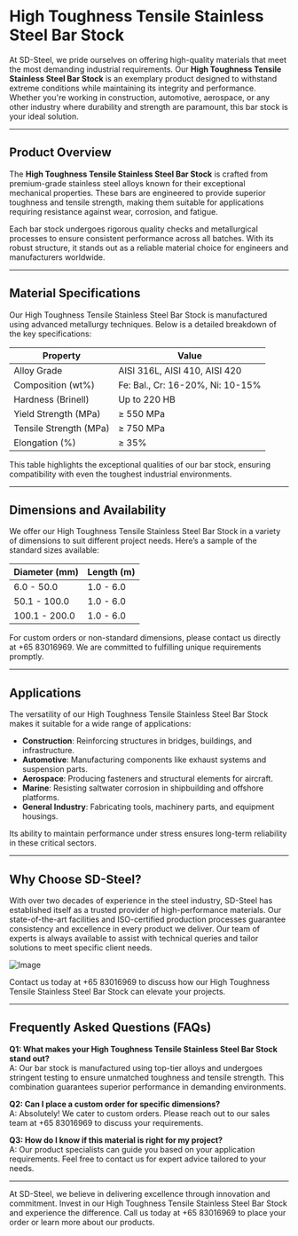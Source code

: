 # High Toughness Tensile Stainless Steel Bar Stock

At SD-Steel, we pride ourselves on offering high-quality materials that meet the most demanding industrial requirements. Our **High Toughness Tensile Stainless Steel Bar Stock** is an exemplary product designed to withstand extreme conditions while maintaining its integrity and performance. Whether you're working in construction, automotive, aerospace, or any other industry where durability and strength are paramount, this bar stock is your ideal solution.

---

## Product Overview

The **High Toughness Tensile Stainless Steel Bar Stock** is crafted from premium-grade stainless steel alloys known for their exceptional mechanical properties. These bars are engineered to provide superior toughness and tensile strength, making them suitable for applications requiring resistance against wear, corrosion, and fatigue. 

Each bar stock undergoes rigorous quality checks and metallurgical processes to ensure consistent performance across all batches. With its robust structure, it stands out as a reliable material choice for engineers and manufacturers worldwide.

---

## Material Specifications

Our High Toughness Tensile Stainless Steel Bar Stock is manufactured using advanced metallurgy techniques. Below is a detailed breakdown of the key specifications:

| **Property**          | **Value**                     |
|-----------------------|-------------------------------|
| Alloy Grade           | AISI 316L, AISI 410, AISI 420 |
| Composition (wt%)     | Fe: Bal., Cr: 16-20%, Ni: 10-15% |
| Hardness (Brinell)    | Up to 220 HB                 |
| Yield Strength (MPa)  | ≥ 550 MPa                    |
| Tensile Strength (MPa)| ≥ 750 MPa                    |
| Elongation (%)        | ≥ 35%                        |

This table highlights the exceptional qualities of our bar stock, ensuring compatibility with even the toughest industrial environments.

---

## Dimensions and Availability

We offer our High Toughness Tensile Stainless Steel Bar Stock in a variety of dimensions to suit different project needs. Here’s a sample of the standard sizes available:

| **Diameter (mm)** | **Length (m)** |
|-------------------|----------------|
| 6.0 - 50.0        | 1.0 - 6.0      |
| 50.1 - 100.0      | 1.0 - 6.0      |
| 100.1 - 200.0     | 1.0 - 6.0      |

For custom orders or non-standard dimensions, please contact us directly at +65 83016969. We are committed to fulfilling unique requirements promptly.

---

## Applications

The versatility of our High Toughness Tensile Stainless Steel Bar Stock makes it suitable for a wide range of applications:

- **Construction**: Reinforcing structures in bridges, buildings, and infrastructure.
- **Automotive**: Manufacturing components like exhaust systems and suspension parts.
- **Aerospace**: Producing fasteners and structural elements for aircraft.
- **Marine**: Resisting saltwater corrosion in shipbuilding and offshore platforms.
- **General Industry**: Fabricating tools, machinery parts, and equipment housings.

Its ability to maintain performance under stress ensures long-term reliability in these critical sectors.

---

## Why Choose SD-Steel?

With over two decades of experience in the steel industry, SD-Steel has established itself as a trusted provider of high-performance materials. Our state-of-the-art facilities and ISO-certified production processes guarantee consistency and excellence in every product we deliver. Our team of experts is always available to assist with technical queries and tailor solutions to meet specific client needs.

![Image](https://github.com/user-attachments/assets/2567258e-e124-4816-932d-1809bd27ef0b)

Contact us today at +65 83016969 to discuss how our High Toughness Tensile Stainless Steel Bar Stock can elevate your projects.

---

## Frequently Asked Questions (FAQs)

**Q1: What makes your High Toughness Tensile Stainless Steel Bar Stock stand out?**  
A: Our bar stock is manufactured using top-tier alloys and undergoes stringent testing to ensure unmatched toughness and tensile strength. This combination guarantees superior performance in demanding environments.

**Q2: Can I place a custom order for specific dimensions?**  
A: Absolutely! We cater to custom orders. Please reach out to our sales team at +65 83016969 to discuss your requirements.

**Q3: How do I know if this material is right for my project?**  
A: Our product specialists can guide you based on your application requirements. Feel free to contact us for expert advice tailored to your needs.

---

At SD-Steel, we believe in delivering excellence through innovation and commitment. Invest in our High Toughness Tensile Stainless Steel Bar Stock and experience the difference. Call us today at +65 83016969 to place your order or learn more about our products.